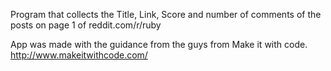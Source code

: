 Program that collects the Title, Link, Score and number of comments of the posts on page 1 of reddit.com/r/ruby


App was made with the guidance from the guys from Make it with code. http://www.makeitwithcode.com/